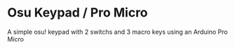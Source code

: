 # Osu Keypad / Pro Micro
A simple osu! keypad with 2 switchs and 3 macro keys using an Arduino Pro Micro
